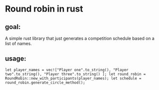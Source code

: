 # Round robin in rust

## goal:
A simple rust library that just generates a competition schedule based on a list of names.

## usage:
`
let player_names = vec!["Player one".to_string(),
                             "Player two".to_string(),
                             "Player three".to_string()
                             ];
     let round_robin = RoundRobin::new_with_participants(player_names);
     let schedule = round_robin.generate_circle_method();
`
